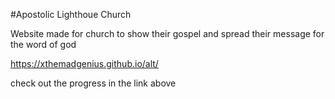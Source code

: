#Apostolic Lighthoue Church

Website made for church to show their gospel and spread their message for 
the word of god

https://xthemadgenius.github.io/alt/

check out the progress in the link above

